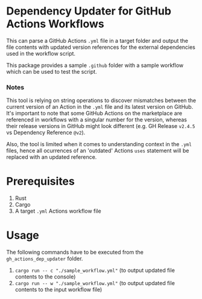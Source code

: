 # Dependency Updater for GitHub Actions Workflows
This can parse a GitHub Actions `.yml` file in a target folder 
and output the file contents with updated version references for the external dependencies used in the workflow script.

This package provides a sample `.github` folder with a sample workflow which can be used to test the script.

### Notes 
This tool is relying on string operations to discover mismatches between the current version of an Action in the `.yml` file and its latest version on GitHub. It's important to note that some GitHub Actions on the marketplace are referenced in workflows with a singular number for the version, whereas their release versions in GitHub might look different (e.g. GH Release `v2.4.5` vs Dependency Reference `@v2`).

Also, the tool is limited when it comes to understanding context in the `.yml` files, hence all ocurrences of an 'outdated' Actions `uses` statement will be replaced with an updated reference.

# Prerequisites
1. Rust
2. Cargo
3. A target `.yml` Actions workflow file

# Usage

The following commands have to be executed from the `gh_actions_dep_updater` folder.

1. `cargo run -- c "./sample_workflow.yml"` (to output updated file contents to the console)
2. `cargo run -- w "./sample_workflow.yml"` (to output updated file contents to the input workflow file)